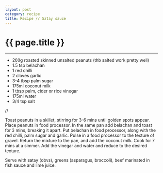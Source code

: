 ```yaml
---
layout: post
category: recipe
title: Recipe // Satay sauce
---
```


{{ page.title }}
================


---

- 200g roasted skinned unsalted peanuts (thb salted work pretty well)
- 1.5 tsp belachan
- 1 red chilli
- 2 cloves garlic
- 3-4 tbsp palm sugar
- 175ml coconut milk
- 1 tbsp palm, cider or rice vinegar
- 175ml water
- 3/4 tsp salt

//

Toast peanuts in a skillet, stirring for 3-6 mins until golden spots appear. Place peanuts in food processor. In the same pan add belachan and toast for 3 mins, breaking it apart. Put belachan in food processor, along with the red chilli, palm sugar and garlic. Pulse in a food processor to the texture of gravel. Return the mixture to the pan, and add the coconut milk. Cook for 7 mins at a simmer. Add the vinegar and water and reduce to the desired texture.

Serve with satay (obvs), greens (asparagus, broccoli), beef marinated in fish sauce and lime juice. 
